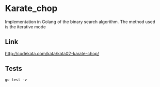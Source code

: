 # Karate_chop

Implementation in Golang of the binary search algorithm. The method used is the iterative mode

## Link
http://codekata.com/kata/kata02-karate-chop/


## Tests
```
go test -v
```




